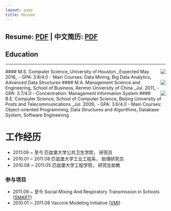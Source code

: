 ```yaml
---
layout: page
title: Resume
---
```


Resume: [PDF](http://www.yiwenshi.com/files/YiwenShi_CV.pdf) | 中文简历: [PDF](http://www.yiwenshi.com/files/YiwenShi_CV_cn.pdf)
---
## Education
---
<img align="right" src="http://yiwenshi.com/image/UH.jpg">
#### M.S. Computer Science, University of Houston	
_Expected May 2016_
- GPA: 3.8/4.0
- Main Courses: Data Mining, Big Data Analytics, Advanced Data Structures

<img align="right" src="http://yiwenshi.com/image/RUC.jpg">
#### M.A. Management Science and Engineering, School of Business, Renmin University of China
_Jul. 2011_
- GPA: 3.7/4.0
- Concentration: Management Information System

<img align="right" src="http://yiwenshi.com/image/BUPT.jpg">
#### B.E. Computer Science, School of Computer Science, Beijing University of Posts and Telecommunications
_Jul. 2009_
- GPA: 3.6/4.0
- Main Courses: Object-oriented Programming, Data Structures and Algorithms, Database System, Software Engineering


# 工作经历

- 2011.09 ~ 至今     匹兹堡大学公共卫生学院，  研究员
- 2010.01 ~ 2011.08  匹兹堡大学工业工程系，    助理研究员
- 2010.08 ~ 2011.05  匹兹堡大学工程学院，      研究生助教

### 参与项目

- 2011.09 ~ 至今     Social Mixing And Respiratory Transmission in Schools ([SMART](http://www.smart.pitt.edu/))
- 2010.01 ~ 2011.08  Vaccine Modeling Initiative ([VMI](https://vaccinemodeling.org/))

